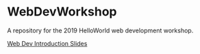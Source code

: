 # WebDevWorkshop
A repository for the 2019 HelloWorld web development workshop.

[Web Dev Introduction Slides](https://docs.google.com/presentation/d/1S5OhEP4zUSlvU7n_XHboKi8SICM5FXSetHS4PrdmUT4/edit?usp=sharing)
